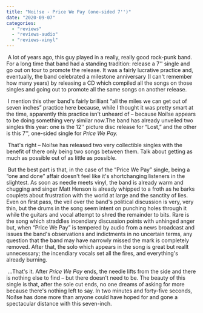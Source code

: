 ```yaml
---
title: "Noi!se - Price We Pay (one-sided 7'')"
date: "2020-09-07"
categories: 
  - "reviews"
  - "reviews-audio"
  - "reviews-vinyl"
---
```


 A lot of years ago, this guy played in a really, really good rock-punk band. For a long time that band had a standing tradition: release a 7'' single and go out on tour to promote the release. It was a fairly lucrative practice and, eventually, the band celebrated a milestone anniversary (I can't remember how many years) by releasing a CD which compiled all the songs on those singles and going out to promote all the same songs on another release.

 I mention this other band's fairly brilliant “all the miles we can get out of seven inches” practice here because, while I thought it was pretty smart at the time, apparently this practice isn't unheard of – because Noi!se appears to be doing something very similar now.The band has already unveiled two singles this year: one is the 12'' picture disc release for “Lost,” and the other is this 7'', one-sided single for _Price We Pay._

 That's right – Noi!se has released two very collectible singles with the benefit of there only being two songs between them. Talk about getting as much as possible out of as little as possible.

 But the best part is that, in the case of the “Price We Pay” single, being a “one and done” affair doesn't feel like it's shortchanging listeners in the slightest. As soon as needle meets vinyl, the band is already warm and chugging and singer Matt Henson is already whipped to a froth as he barks couplets about frustration with the world at large and the sanctity of lies. Even on first pass, the veil over the band's political discussion is very, very thin, but the drums in the song seem intent on punching holes through it while the guitars and vocal attempt to shred the remainder to bits. Rare is the song which straddles incendiary discussion points with unhinged anger but, when “Price We Pay” is tempered by audio from a news broadcast and issues the band's observations and indictments in no uncertain terms, any question that the band may have narrowly missed the mark is completely removed. After that, the solo which appears in the song is great but reallt unnecessary; the incendiary vocals set all the fires, and everything's already burning.

 ...That's it. After _Price We Pay_ ends, the needle lifts from the side and there is nothing else to find – but there doesn't need to be. The beauty of this single is that, after the sole cut ends, no one dreams of asking for more because there's nothing left to say. In two minutes and forty-five seconds, Noi!se has done more than anyone could have hoped for and gone a spectacular distance with this seven-inch.
